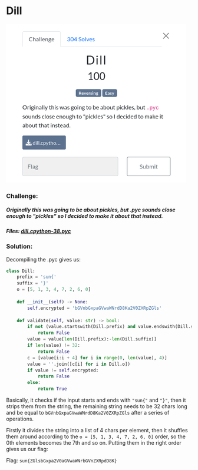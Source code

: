 # Dill
![challenge](challenge.png)
### Challenge:
##### Originally this was going to be about pickles, but .pyc sounds close enough to "pickles" so I decided to make it about that instead.

##### Files: [dill.cpython-38.pyc](dill.cpython-38.pyc)

### Solution:
Decompiling the .pyc gives us:
```py 
class Dill:
    prefix = 'sun{'
    suffix = '}'
    o = [5, 1, 3, 4, 7, 2, 6, 0]

    def __init__(self) -> None:
        self.encrypted = 'bGVnbGxpaGVwaWNrdD8Ka2V0ZXRpZGls'

    def validate(self, value: str) -> bool:
        if not (value.startswith(Dill.prefix) and value.endswith(Dill.suffix)):
            return False
        value = value[len(Dill.prefix):-len(Dill.suffix)]
        if len(value) != 32:
            return False
        c = [value[i:i + 4] for i in range(0, len(value), 4)]
        value = ''.join([c[i] for i in Dill.o])
        if value != self.encrypted:
            return False
        else:
            return True
```

Basically, it checks if the input starts and ends with ```"sun{"``` and ```"}"```, then it strips them from the string, the remaining string needs to be 32 chars long and be equal to ```bGVnbGxpaGVwaWNrdD8Ka2V0ZXRpZGls``` after a series of operations.

Firstly it divides the string into a list of 4 chars per element, then it shuffles them around according to the ```o = [5, 1, 3, 4, 7, 2, 6, 0]``` order, so the 0th elements becomes the 7th and so on.
Putting them in the right order gives us our flag:

Flag: ```sun{ZGlsbGxpa2V0aGVwaWNrbGVnZXRpdD8K}```